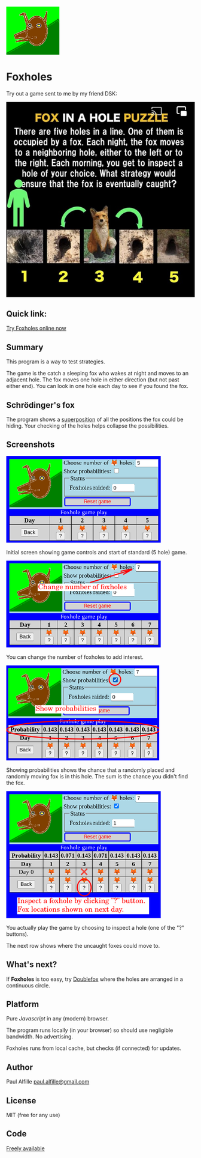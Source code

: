 ![](images/icon.png)

# Foxholes

Try out a game sent to me by my friend DSK:

![Foxhole puzzle](images/foz-puzzle.jpeg)

## Quick link:
[Try Foxholes online now](https://alfille.github.io/foxholes.github.io/)

## Summary

This program is a way to test strategies.

The game is the catch a sleeping fox who wakes at night and moves to an adjacent hole. The fox moves one hole in either direction (but not past either end). You can look in one hole each day to see if you found the fox.

## Schrödinger's fox

The program shows a [superposition](https://en.wikipedia.org/wiki/Schr%C3%B6dinger%27s_cat) of all the positions the fox could be hiding. Your checking of the holes helps collapse the possibilities.

## Screenshots

![](images/FH.png)

Initial screen showing game controls and start of standard (5 hole) game.

![](images/FH7.png)

You can change the number of foxholes to add interest.

![](images/FHstats.png)

Showing probabilities shows the chance that a randomly placed and randomly moving fox is in this hole. The sum is the chance you didn't find the fox.

![](images/FHmove.png)

You actually play the game by choosing to inspect a hole (one of the "?" buttons).

The next row shows where the uncaught foxes could move to.

## What's next?

If __Foxholes__ is too easy, try [Doublefox](https://alfille.github.io/doublefox.github.io/) where the holes are arranged in a continuous circle.

## Platform

Pure *Javascript* in any (modern) browser.

The program runs locally (in your browser) so should use negligible bandwidth. No advertising.

Foxholes runs from local cache, but checks (if connected) for updates. 

## Author

Paul Alfille paul.alfille@gmail.com

## License

MIT (free for any use)

## Code

[Freely available](https://github.com/alfille/foxholes.github.io)
